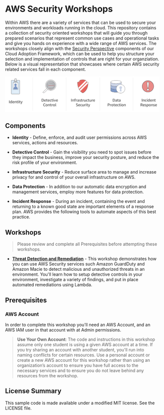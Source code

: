 # AWS Security Workshops

Within AWS there are a variety of services that can be used to secure your environments and workloads running in the cloud. This repository contains a collection of security oriented workshops that will guide you through prepared scenarios that represent common use cases and operational tasks and give you hands on experience with a wide range of AWS services.  The workshops closely align with the [Security Perspective](https://d0.awsstatic.com/whitepapers/AWS_CAF_Security_Perspective.pdf) components of our Cloud Adoption Framework, which can be used to help you structure your selection and implementation of controls that are right for your organziation.  Below is a visual representation that showcases where certain AWS security related services fall in each component.

![Components](./images/security-components-color.png "Categorization of AWS Security Services")

## Components

* **Identity** - Define, enforce, and audit user permissions across AWS services, actions and resources.

* **Detective Control** - Gain the visibility you need to spot issues before they impact the business, improve your security posture, and reduce the risk profile of your environment.

* **Infrastructure Security** - Reduce surface area to manage and increase privacy for and control of your overall infrastructure on AWS.

* **Data Protection** - In addition to our automatic data encryption and management services, employ more features for data protection.

* **Incident Response** - During an incident, containing the event and returning to a known good state are important elements of a response plan. AWS provides the following tools to automate aspects of this best practice.

## Workshops

> Please review and complete all Prerequisites before attempting these workshops.

- [**Threat Detection and Remediation**](https://code.amazon.com/packages/Aws-security-workshops/trees/mainline/--/threat-detection) - This workshop demonstrates how you can use AWS Security services such Amazon GuardDuty and Amazon Macie to detect malicious and unauthorized threats in an environment. You'll learn how to setup detective controls in your environment, investigate a variety of findings, and put in place automated remediations using Lambda.

## Prerequisites

### AWS Account

In order to complete this workshop you'll need an AWS Account, and an AWS IAM user in that account with at Admin permissions.

> **Use Your Own Account**: The code and instructions in this workshop assume only one student is using a given AWS account at a time. If you try sharing an account with another student, you'll run into naming conflicts for certain resources. Use a personal account or create a new AWS account for this workshop rather than using an organization’s account to ensure you have full access to the necessary services and to ensure you do not leave behind any resources from the workshop.

## License Summary

This sample code is made available under a modified MIT license. See the LICENSE file.
